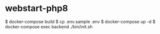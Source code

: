 # webstart-php8

$ docker-compose build
$ cp .env.sample .env
$ docker-compose up -d
$ docker-compose exec backend ./bin/init.sh
